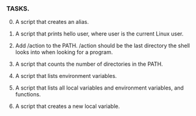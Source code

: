 ### TASKS.
0. A script that creates an alias.

1. A script that prints hello user, where user is the current Linux user.

2. Add /action to the PATH. /action should be the last directory the shell looks into when looking for a program.

3. A script that counts the number of directories in the PATH.

4. A script that lists environment variables.

5. A script that lists all local variables and environment variables, and functions.

6. A script that creates a new local variable. 
